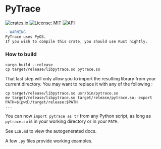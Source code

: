 # PyTrace

[![crates.io](http://meritbadge.herokuapp.com/pytrace)](https://crates.io/crates/pytrace)
[![License: MIT](https://img.shields.io/badge/License-MIT-yellow.svg)](https://opensource.org/licenses/MIT)
[![API](https://docs.rs/pytrace/badge.svg)](https://docs.rs/pytrace)


```diff
- WARNING
PyTrace uses PyO3.
If you wish to compile this crate, you should use Rust nightly.
```

### How to build

```shell
cargo build --release
cp target/release/libpytrace.so pytrace.so
```

That last step will only allow you to import the resulting library from your current directory. You may want to replace it with any of the following :
```shell
cp target/release/libpytrace.so usr/bin/pytrace.so
mv target/release/libpytrace.so target/release/pytrace.so; export PATH=$(pwd)/target/release:$PATH
...
```

You can now `import pytrace as tr` from any Python script, as long as `pytrace.so` is in your working directory or in your `PATH`.


See `LIB.md` to view the autogenerated docs.

A few `.py` files provide working examples.
